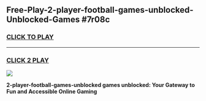 
## Free-Play-2-player-football-games-unblocked-Unblocked-Games #7r08c
<h3>
<a href="https://news.freeplayer.one?title=2-player-football-games-unblocked&ref=8M">CLICK TO PLAY</a></h3>
<hr>

<h3>
<a href="https://news.freeplayer.one?title=2-player-football-games-unblocked&ref=8M">CLICK 2 PLAY</a>
  
</h3>

<a href="https://news.freeplayer.one?title=2-player-football-games-unblocked&ref=8M"><img src="https://clearcache.store/games.png"></a>


**2-player-football-games-unblocked games unblocked: Your Gateway to Fun and Accessible Online Gaming**
